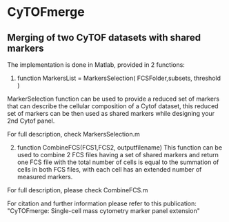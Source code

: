 # CyTOFmerge
## Merging of two CyTOF datasets with shared markers

The implementation is done in Matlab, provided in 2 functions:

1) function MarkersList = MarkersSelection( FCSFolder,subsets, threshold )

MarkerSelection function can be used to provide a reduced set of markers that can describe the cellular composition of a Cytof dataset, this reduced set of markers can be then used as shared markers while designing your 2nd Cytof panel.

For full description, check MarkersSelection.m

2) function CombineFCS(FCS1,FCS2, outputfilename)
This function can be used to combine 2 FCS files having a set of shared markers and return one FCS file with the total number of cells is equal to the summation of cells in both FCS files, with each cell has an extended number of measured markers.

For full description, please check CombineFCS.m

For citation and further information please refer to this publication:
"CyTOFmerge: Single-cell mass cytometry marker panel extension"
